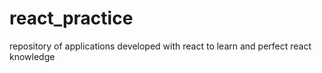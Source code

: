 # react_practice
repository of applications developed with react to learn and perfect react knowledge
